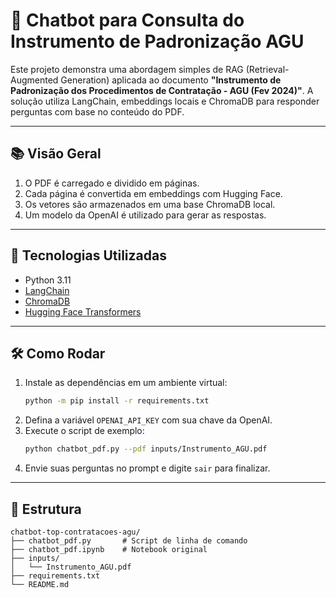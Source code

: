 # 🤖 Chatbot para Consulta do Instrumento de Padronização AGU

Este projeto demonstra uma abordagem simples de RAG (Retrieval-Augmented Generation) aplicada ao documento **"Instrumento de Padronização dos Procedimentos de Contratação - AGU (Fev 2024)"**. A solução utiliza LangChain, embeddings locais e ChromaDB para responder perguntas com base no conteúdo do PDF.

---

## 📚 Visão Geral

1. O PDF é carregado e dividido em páginas.
2. Cada página é convertida em embeddings com Hugging Face.
3. Os vetores são armazenados em uma base ChromaDB local.
4. Um modelo da OpenAI é utilizado para gerar as respostas.

---

## 🚀 Tecnologias Utilizadas

- Python 3.11
- [LangChain](https://github.com/langchain-ai/langchain)
- [ChromaDB](https://github.com/chroma-core/chroma)
- [Hugging Face Transformers](https://github.com/huggingface/transformers)

---

## 🛠️ Como Rodar

1. Instale as dependências em um ambiente virtual:
   ```bash
   python -m pip install -r requirements.txt
   ```
2. Defina a variável `OPENAI_API_KEY` com sua chave da OpenAI.
3. Execute o script de exemplo:
   ```bash
   python chatbot_pdf.py --pdf inputs/Instrumento_AGU.pdf
   ```
4. Envie suas perguntas no prompt e digite `sair` para finalizar.

---

## 📄 Estrutura

```
chatbot-top-contratacoes-agu/
├── chatbot_pdf.py       # Script de linha de comando
├── chatbot_pdf.ipynb    # Notebook original
├── inputs/
│   └── Instrumento_AGU.pdf
├── requirements.txt
└── README.md
```
